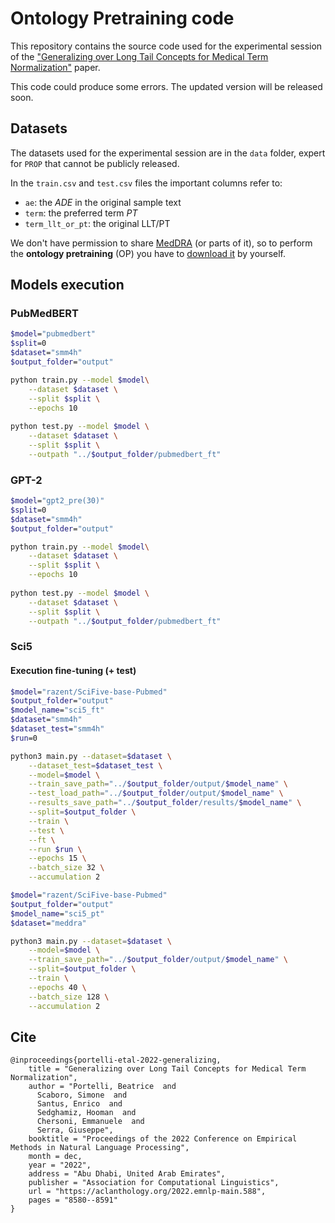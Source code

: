 # Ontology Pretraining code

This repository contains the source code used for the experimental session of the ["Generalizing over Long Tail Concepts for Medical Term Normalization"](https://aclanthology.org/2022.emnlp-main.588/) paper.

This code could produce some errors. The updated version will be released soon.

## Datasets

The datasets used for the experimental session are in the 
`data` folder, expert for `PROP` that cannot be publicly released.

In the `train.csv` and `test.csv` files the important columns refer to:

* `ae`: the *ADE* in the original sample text
* `term`: the preferred term *PT*
* `term_llt_or_pt`: the original LLT/PT

We don't have permission to share [MedDRA](https://www.meddra.org)
(or parts of it), so to perform the **ontology pretraining** (OP)
you have to [download it](https://www.meddra.org/subscription/process)
by yourself.

## Models execution

### PubMedBERT

```bash
$model="pubmedbert"
$split=0
$dataset="smm4h"
$output_folder="output"

python train.py --model $model\
    --dataset $dataset \
    --split $split \
    --epochs 10
  
python test.py --model $model \
    --dataset $dataset \
    --split $split \
    --outpath "../$output_folder/pubmedbert_ft"

```

### GPT-2

```bash
$model="gpt2_pre(30)"
$split=0
$dataset="smm4h"
$output_folder="output"

python train.py --model $model\
    --dataset $dataset \
    --split $split \
    --epochs 10
  
python test.py --model $model \
    --dataset $dataset \
    --split $split \
    --outpath "../$output_folder/pubmedbert_ft"
```

### Sci5

#### Execution fine-tuning (+ test)

```bash
$model="razent/SciFive-base-Pubmed"
$output_folder="output"
$model_name="sci5_ft"
$dataset="smm4h"
$dataset_test="smm4h"
$run=0

python3 main.py --dataset=$dataset \
    --dataset_test=$dataset_test \
    --model=$model \
    --train_save_path="../$output_folder/output/$model_name" \
    --test_load_path="../$output_folder/output/$model_name" \
    --results_save_path="../$output_folder/results/$model_name" \
    --split=$output_folder \
    --train \
    --test \
    --ft \
    --run $run \
    --epochs 15 \
    --batch_size 32 \
    --accumulation 2
```

```bash
$model="razent/SciFive-base-Pubmed"
$output_folder="output"
$model_name="sci5_pt"
$dataset="meddra"

python3 main.py --dataset=$dataset \
    --model=$model \
    --train_save_path="../$output_folder/output/$model_name" \
    --split=$output_folder \
    --train \
    --epochs 40 \
    --batch_size 128 \
    --accumulation 2
```


## Cite

```
@inproceedings{portelli-etal-2022-generalizing,
    title = "Generalizing over Long Tail Concepts for Medical Term Normalization",
    author = "Portelli, Beatrice  and
      Scaboro, Simone  and
      Santus, Enrico  and
      Sedghamiz, Hooman  and
      Chersoni, Emmanuele  and
      Serra, Giuseppe",
    booktitle = "Proceedings of the 2022 Conference on Empirical Methods in Natural Language Processing",
    month = dec,
    year = "2022",
    address = "Abu Dhabi, United Arab Emirates",
    publisher = "Association for Computational Linguistics",
    url = "https://aclanthology.org/2022.emnlp-main.588",
    pages = "8580--8591"
}
```
